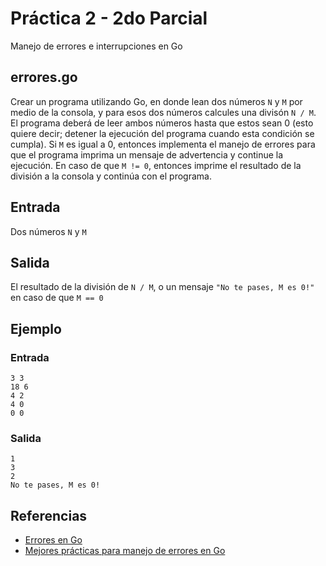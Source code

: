 # Práctica 2 - 2do Parcial

Manejo de errores e interrupciones en Go

## errores.go

Crear un programa utilizando Go, en donde lean dos números `N` y `M` por medio de la consola, y para esos dos números calcules una divisón `N / M`. El programa deberá de leer ambos números hasta que estos sean 0 (esto quiere decir; detener la ejecución del programa cuando esta condición se cumpla). Si `M` es igual a 0, entonces implementa el manejo de errores para que el programa imprima un mensaje de advertencia y continue la ejecución. En caso de que `M != 0`, entonces imprime el resultado de la división a la consola y continúa con el programa.

## Entrada

Dos números `N` y `M`

## Salida

El resultado de la división de `N / M`, o un mensaje `"No te pases, M es 0!"` en caso de que `M == 0`

## Ejemplo

### Entrada
```
3 3
18 6
4 2
4 0
0 0
```

### Salida
```
1
3
2
No te pases, M es 0!
```

## Referencias
- [Errores en Go](https://golang.org/pkg/errors/)
- [Mejores prácticas para manejo de errores en Go](https://medium.com/@sebdah/go-best-practices-error-handling-2d15e1f0c5ee)